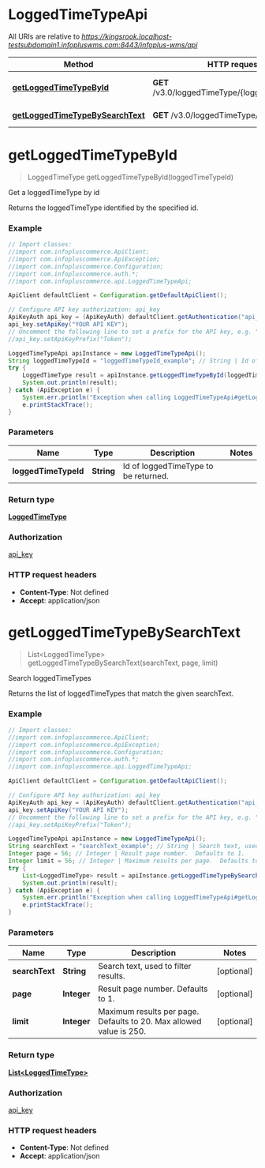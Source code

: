 # LoggedTimeTypeApi

All URIs are relative to *https://kingsrook.localhost-testsubdomain1.infopluswms.com:8443/infoplus-wms/api*

Method | HTTP request | Description
------------- | ------------- | -------------
[**getLoggedTimeTypeById**](LoggedTimeTypeApi.md#getLoggedTimeTypeById) | **GET** /v3.0/loggedTimeType/{loggedTimeTypeId} | Get a loggedTimeType by id
[**getLoggedTimeTypeBySearchText**](LoggedTimeTypeApi.md#getLoggedTimeTypeBySearchText) | **GET** /v3.0/loggedTimeType/search | Search loggedTimeTypes


<a name="getLoggedTimeTypeById"></a>
# **getLoggedTimeTypeById**
> LoggedTimeType getLoggedTimeTypeById(loggedTimeTypeId)

Get a loggedTimeType by id

Returns the loggedTimeType identified by the specified id.

### Example
```java
// Import classes:
//import com.infopluscommerce.ApiClient;
//import com.infopluscommerce.ApiException;
//import com.infopluscommerce.Configuration;
//import com.infopluscommerce.auth.*;
//import com.infopluscommerce.api.LoggedTimeTypeApi;

ApiClient defaultClient = Configuration.getDefaultApiClient();

// Configure API key authorization: api_key
ApiKeyAuth api_key = (ApiKeyAuth) defaultClient.getAuthentication("api_key");
api_key.setApiKey("YOUR API KEY");
// Uncomment the following line to set a prefix for the API key, e.g. "Token" (defaults to null)
//api_key.setApiKeyPrefix("Token");

LoggedTimeTypeApi apiInstance = new LoggedTimeTypeApi();
String loggedTimeTypeId = "loggedTimeTypeId_example"; // String | Id of loggedTimeType to be returned.
try {
    LoggedTimeType result = apiInstance.getLoggedTimeTypeById(loggedTimeTypeId);
    System.out.println(result);
} catch (ApiException e) {
    System.err.println("Exception when calling LoggedTimeTypeApi#getLoggedTimeTypeById");
    e.printStackTrace();
}
```

### Parameters

Name | Type | Description  | Notes
------------- | ------------- | ------------- | -------------
 **loggedTimeTypeId** | **String**| Id of loggedTimeType to be returned. |

### Return type

[**LoggedTimeType**](LoggedTimeType.md)

### Authorization

[api_key](../README.md#api_key)

### HTTP request headers

 - **Content-Type**: Not defined
 - **Accept**: application/json

<a name="getLoggedTimeTypeBySearchText"></a>
# **getLoggedTimeTypeBySearchText**
> List&lt;LoggedTimeType&gt; getLoggedTimeTypeBySearchText(searchText, page, limit)

Search loggedTimeTypes

Returns the list of loggedTimeTypes that match the given searchText.

### Example
```java
// Import classes:
//import com.infopluscommerce.ApiClient;
//import com.infopluscommerce.ApiException;
//import com.infopluscommerce.Configuration;
//import com.infopluscommerce.auth.*;
//import com.infopluscommerce.api.LoggedTimeTypeApi;

ApiClient defaultClient = Configuration.getDefaultApiClient();

// Configure API key authorization: api_key
ApiKeyAuth api_key = (ApiKeyAuth) defaultClient.getAuthentication("api_key");
api_key.setApiKey("YOUR API KEY");
// Uncomment the following line to set a prefix for the API key, e.g. "Token" (defaults to null)
//api_key.setApiKeyPrefix("Token");

LoggedTimeTypeApi apiInstance = new LoggedTimeTypeApi();
String searchText = "searchText_example"; // String | Search text, used to filter results.
Integer page = 56; // Integer | Result page number.  Defaults to 1.
Integer limit = 56; // Integer | Maximum results per page.  Defaults to 20.  Max allowed value is 250.
try {
    List<LoggedTimeType> result = apiInstance.getLoggedTimeTypeBySearchText(searchText, page, limit);
    System.out.println(result);
} catch (ApiException e) {
    System.err.println("Exception when calling LoggedTimeTypeApi#getLoggedTimeTypeBySearchText");
    e.printStackTrace();
}
```

### Parameters

Name | Type | Description  | Notes
------------- | ------------- | ------------- | -------------
 **searchText** | **String**| Search text, used to filter results. | [optional]
 **page** | **Integer**| Result page number.  Defaults to 1. | [optional]
 **limit** | **Integer**| Maximum results per page.  Defaults to 20.  Max allowed value is 250. | [optional]

### Return type

[**List&lt;LoggedTimeType&gt;**](LoggedTimeType.md)

### Authorization

[api_key](../README.md#api_key)

### HTTP request headers

 - **Content-Type**: Not defined
 - **Accept**: application/json

